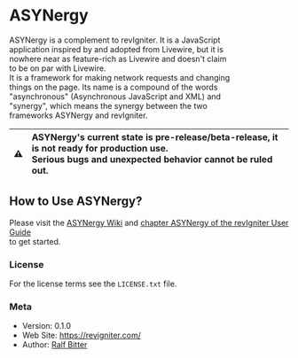 # ASYNergy

ASYNergy is a complement to revIgniter. It is a JavaScript  
application inspired by and adopted from Livewire, but it is  
nowhere near as feature-rich as Livewire and doesn't claim  
to be on par with Livewire.  
It is a framework for making network requests and changing  
things on the page. Its name is a compound of the words  
"asynchronous" (Asynchronous JavaScript and XML) and  
"synergy", which means the synergy between the two  
frameworks ASYNergy and revIgniter.     
  
| :warning: | **ASYNergy's current state is pre-release/beta-release, it is not ready for production use.** <br> Serious bugs and unexpected behavior cannot be ruled out. |
| - |:-|


## How to Use ASYNergy?

Please visit the [ASYNergy Wiki](https://github.com/revig/ASYNergy/wiki) and [chapter ASYNergy of the revIgniter User Guide](https://revigniter.com/userGuide/libraries/asynergy.html)  
to get started.  


### License
For the license terms see the `LICENSE.txt` file.  


### Meta

- Version: 0.1.0
- Web Site: https://revigniter.com/
- Author:  [Ralf Bitter](mailto:rabit@revigniter.com)
